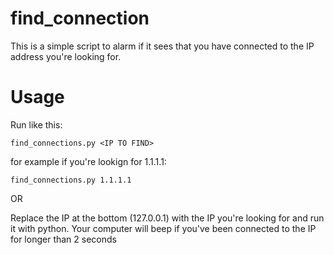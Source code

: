 # find_connection
This is a simple script to alarm if it sees that you have connected to the IP address you're looking for.

# Usage
Run like this:

```
find_connections.py <IP TO FIND>
```


for example if you're lookign for 1.1.1.1:

```
find_connections.py 1.1.1.1
```


OR


Replace the IP at the bottom (127.0.0.1) with the IP you're looking for and run it with python.
Your computer will beep if you've been connected to the IP for longer than 2 seconds
